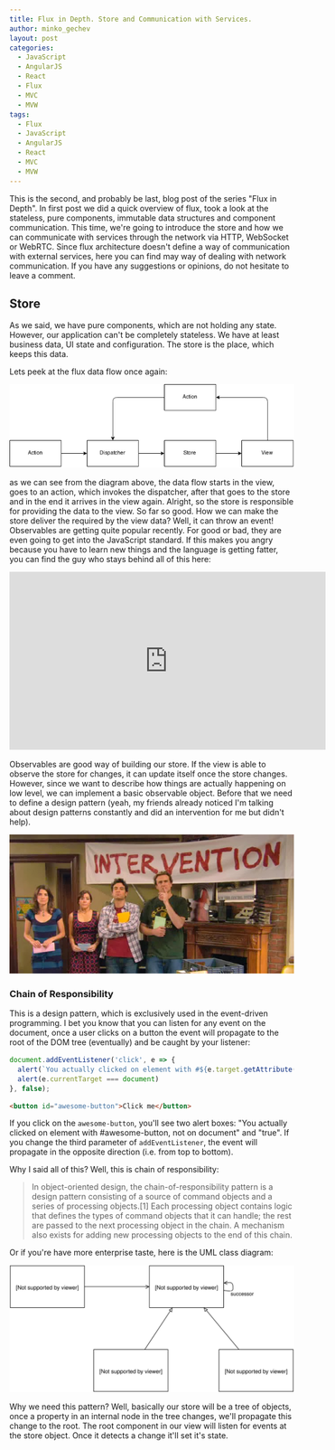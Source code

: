 ```yaml
---
title: Flux in Depth. Store and Communication with Services.
author: minko_gechev
layout: post
categories:
  - JavaScript
  - AngularJS
  - React
  - Flux
  - MVC
  - MVW
tags:
  - Flux
  - JavaScript
  - AngularJS
  - React
  - MVC
  - MVW
---
```


This is the second, and probably be last, blog post of the series "Flux in Depth". In first post we did a quick overview of flux, took a look at the stateless, pure components, immutable data structures and component communication. This time, we're going to introduce the store and how we can communicate with services through the network via HTTP, WebSocket or WebRTC. Since flux architecture doesn't define a way of communication with external services, here you can find may way of dealing with network communication. If you have any suggestions or opinions, do not hesitate to leave a comment.

## Store

As we said, we have pure components, which are not holding any state. However, our application can't be completely stateless. We have at least business data, UI state and configuration. The store is the place, which keeps this data.

Lets peek at the flux data flow once again:

![High-Level Overview](/images/overview-components/flux-overview.png)

as we can see from the diagram above, the data flow starts in the view, goes to an action, which invokes the dispatcher, after that goes to the store and in the end it arrives in the view again. Alright, so the store is responsible for providing the data to the view. So far so good. How we can make the store deliver the required by the view data? Well, it can throw an event! Observables are getting quite popular recently. For good or bad, they are even going to get into the JavaScript standard. If this makes you angry because you have to learn new things and the language is getting fatter, you can find the guy who stays behind all of this here:

<iframe width="560" height="315" src="https://www.youtube.com/embed/lil4YCCXRYc" frameborder="0" allowfullscreen></iframe>

Observables are good way of building our store. If the view is able to observe the store for changes, it can update itself once the store changes. However, since we want to describe how things are actually happening on low level, we can implement a basic observable object. Before that we need to define a design pattern (yeah, my friends already noticed I'm talking about design patterns constantly and did an intervention for me but didn't help).

![Intervention](/images/intervention.jpg)

### Chain of Responsibility

This is a design pattern, which is exclusively used in the event-driven programming. I bet you know that you can listen for any event on the document, once a user clicks on a button the event will propagate to the root of the DOM tree (eventually) and be caught by your listener:

```javascript
document.addEventListener('click', e => {
  alert(`You actually clicked on element with #${e.target.getAttribute('id')}, not on document`);
  alert(e.currentTarget === document)
}, false);
```
```html
<button id="awesome-button">Click me</button>
```

If you click on the `awesome-button`, you'll see two alert boxes: "You actually clicked on element with #awesome-button, not on document" and "true". If you change the third parameter of `addEventListener`, the event will propagate in the opposite direction (i.e. from top to bottom).

Why I said all of this? Well, this is chain of responsibility:

> In object-oriented design, the chain-of-responsibility pattern is a design pattern consisting of a source of command objects and a series of processing objects.[1] Each processing object contains logic that defines the types of command objects that it can handle; the rest are passed to the next processing object in the chain. A mechanism also exists for adding new processing objects to the end of this chain.

Or if you're have more enterprise taste, here is the UML class diagram:

![Chain of Responsibility](/images/patterns/behavioral/chain-of-responsibilities.svg)

Why we need this pattern? Well, basically our store will be a tree of objects, once a property in an internal node in the tree changes, we'll propagate this change to the root. The root component in our view will listen for events at the store object. Once it detects a change it'll set it's state.
